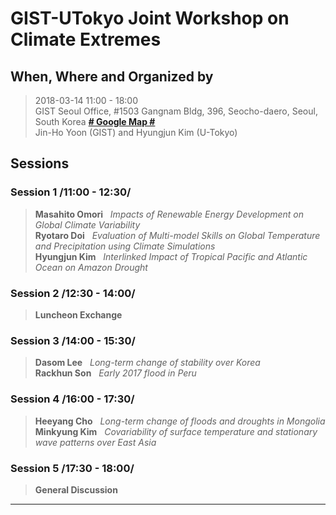 # GIST-UTokyo Joint Workshop on Climate Extremes

## When, Where and Organized by
  > 2018-03-14 11:00 - 18:00 <br />
  > GIST Seoul Office, #1503 Gangnam Bldg, 396, Seocho-daero, Seoul, South Korea [**# Google Map #**](https://goo.gl/maps/EqFeJZRTqbn) <br />
  > Jin-Ho Yoon (GIST) and Hyungjun Kim (U-Tokyo)

## Sessions 

### Session 1 /11:00 - 12:30/

  > **Masahito Omori** &nbsp;&nbsp;_Impacts of Renewable Energy Development on Global Climate Variability_<br />
  > **Ryotaro Doi**    &nbsp;&nbsp;_Evaluation of Multi-model Skills on Global Temperature and Precipitation using Climate Simulations_<br />
  > **Hyungjun Kim**   &nbsp;&nbsp;_Interlinked Impact of Tropical Pacific and Atlantic Ocean on Amazon Drought_

### Session 2 /12:30 - 14:00/	
  > **Luncheon Exchange**

### Session 3 /14:00 - 15:30/
  > **Dasom Lee**      &nbsp;&nbsp;_Long-term change of stability over Korea_<br />
  > **Rackhun Son**    &nbsp;&nbsp;_Early 2017 flood in Peru_<br />

### Session 4 /16:00 - 17:30/	
  > **Heeyang Cho**    &nbsp;&nbsp;_Long-term change of floods and droughts in Mongolia_<br />
  > **Minkyung Kim**   &nbsp;&nbsp;_Covariability of surface temperature and stationary wave patterns over East Asia_<br />

### Session 5 /17:30 - 18:00/
  > **General Discussion**

------------------------------------------------
<!--stackedit_data:
eyJoaXN0b3J5IjpbLTg5NzExNzI5XX0=
-->
